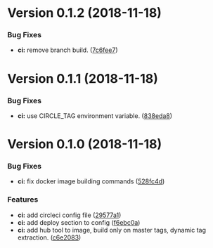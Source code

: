 # Version 0.1.2 (2018-11-18)


### Bug Fixes

* **ci:** remove branch build. ([7c6fee7](https://github.com/daniloarcidiacono/ci-java-node/commit/7c6fee7))



# Version 0.1.1 (2018-11-18)


### Bug Fixes

* **ci:** use CIRCLE_TAG environment variable. ([838eda8](https://github.com/daniloarcidiacono/ci-java-node/commit/838eda8))



# Version 0.1.0 (2018-11-18)


### Bug Fixes

* **ci:** fix docker image building commands ([528fc4d](https://github.com/daniloarcidiacono/ci-java-node/commit/528fc4d))


### Features

* **ci:** add circleci config file ([29577a1](https://github.com/daniloarcidiacono/ci-java-node/commit/29577a1))
* **ci:** add deploy section to config ([f6ebc0a](https://github.com/daniloarcidiacono/ci-java-node/commit/f6ebc0a))
* **ci:** add hub tool to image, build only on master tags, dynamic tag extraction. ([c6e2083](https://github.com/daniloarcidiacono/ci-java-node/commit/c6e2083))


